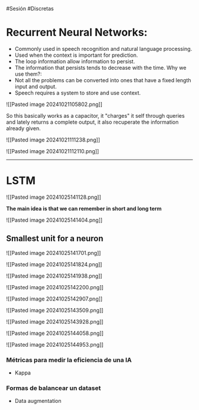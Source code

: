 #Sesión #Discretas 

# **Recurrent Neural Networks:**
- Commonly used in speech recognition and natural language processing.
- Used when the context is important for prediction.
- The loop information allow information to persist.
- The information that persists tends to decrease with the time.
Why we use them?:
- Not all the problems can be converted into ones that have a fixed length input and output.
- Speech requires a system to store and use context.

![[Pasted image 20241021105802.png]]

So this basically works as a capacitor, it "charges" it self through queries and lately returns a complete output, it also recuperate the information already given.

![[Pasted image 20241021111238.png]]

![[Pasted image 20241021112110.png]]

---

# LSTM

![[Pasted image 20241025141128.png]]

**The main idea is that we can remember in short and long term**

![[Pasted image 20241025141404.png]]

## Smallest unit for a neuron
![[Pasted image 20241025141701.png]]

![[Pasted image 20241025141824.png]]

![[Pasted image 20241025141938.png]]

![[Pasted image 20241025142200.png]]

![[Pasted image 20241025142907.png]]

![[Pasted image 20241025143509.png]]

![[Pasted image 20241025143928.png]]

![[Pasted image 20241025144058.png]]

![[Pasted image 20241025144953.png]]

### Métricas para medir la eficiencia de una IA
- Kappa

### Formas de balancear un dataset
- Data augmentation
